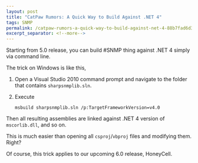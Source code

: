 ```yaml
---
layout: post
title: "CatPaw Rumors: A Quick Way to Build Against .NET 4"
tags: SNMP
permalink: /catpaw-rumors-a-quick-way-to-build-against-net-4-88b7fad6d346
excerpt_separator: <!--more-->
---
```

Starting from 5.0 release, you can build #SNMP thing against .NET 4 simply via command line.
<!--more-->

The trick on Windows is like this,

1. Open a Visual Studio 2010 command prompt and navigate to the folder that contains `sharpsnmplib.sln`.
1. Execute

   ``` text
   msbuild sharpsnmplib.sln /p:TargetFrameworkVersion=v4.0
   ```

Then all resulting assemblies are linked against .NET 4 version of `mscorlib.dll`, and so on.

This is much easier than opening all `csproj`/`vbproj` files and modifying them. Right?

Of course, this trick applies to our upcoming 6.0 release, HoneyCell.
